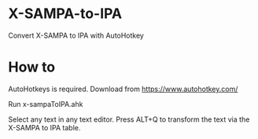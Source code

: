 # X-SAMPA-to-IPA
Convert X-SAMPA to IPA with AutoHotkey

# How to

AutoHotkeys is required. Download from https://www.autohotkey.com/

Run x-sampaToIPA.ahk

Select any text in any text editor. Press ALT+Q to transform the text via the X-SAMPA to IPA table.

